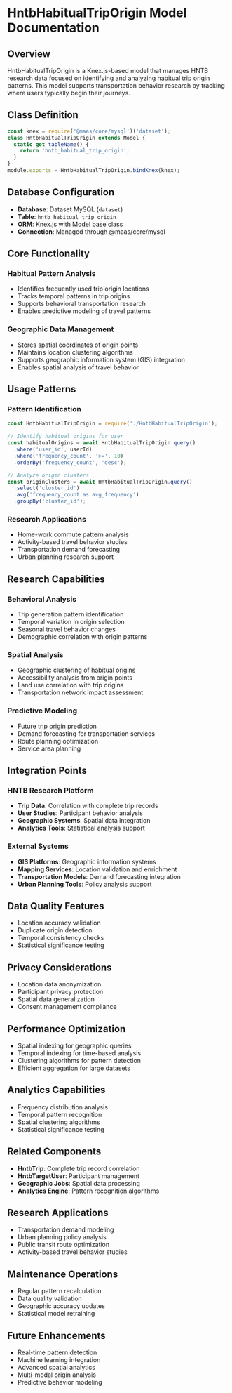 # HntbHabitualTripOrigin Model Documentation

## Overview
HntbHabitualTripOrigin is a Knex.js-based model that manages HNTB research data focused on identifying and analyzing habitual trip origin patterns. This model supports transportation behavior research by tracking where users typically begin their journeys.

## Class Definition
```javascript
const knex = require('@maas/core/mysql')('dataset');
class HntbHabitualTripOrigin extends Model {
  static get tableName() {
    return 'hntb_habitual_trip_origin';
  }
}
module.exports = HntbHabitualTripOrigin.bindKnex(knex);
```

## Database Configuration
- **Database**: Dataset MySQL (`dataset`)
- **Table**: `hntb_habitual_trip_origin`
- **ORM**: Knex.js with Model base class
- **Connection**: Managed through @maas/core/mysql

## Core Functionality

### Habitual Pattern Analysis
- Identifies frequently used trip origin locations
- Tracks temporal patterns in trip origins
- Supports behavioral transportation research
- Enables predictive modeling of travel patterns

### Geographic Data Management
- Stores spatial coordinates of origin points
- Maintains location clustering algorithms
- Supports geographic information system (GIS) integration
- Enables spatial analysis of travel behavior

## Usage Patterns

### Pattern Identification
```javascript
const HntbHabitualTripOrigin = require('./HntbHabitualTripOrigin');

// Identify habitual origins for user
const habitualOrigins = await HntbHabitualTripOrigin.query()
  .where('user_id', userId)
  .where('frequency_count', '>=', 10)
  .orderBy('frequency_count', 'desc');

// Analyze origin clusters
const originClusters = await HntbHabitualTripOrigin.query()
  .select('cluster_id')
  .avg('frequency_count as avg_frequency')
  .groupBy('cluster_id');
```

### Research Applications
- Home-work commute pattern analysis
- Activity-based travel behavior studies
- Transportation demand forecasting
- Urban planning research support

## Research Capabilities

### Behavioral Analysis
- Trip generation pattern identification
- Temporal variation in origin selection
- Seasonal travel behavior changes
- Demographic correlation with origin patterns

### Spatial Analysis
- Geographic clustering of habitual origins
- Accessibility analysis from origin points
- Land use correlation with trip origins
- Transportation network impact assessment

### Predictive Modeling
- Future trip origin prediction
- Demand forecasting for transportation services
- Route planning optimization
- Service area planning

## Integration Points

### HNTB Research Platform
- **Trip Data**: Correlation with complete trip records
- **User Studies**: Participant behavior analysis
- **Geographic Systems**: Spatial data integration
- **Analytics Tools**: Statistical analysis support

### External Systems
- **GIS Platforms**: Geographic information systems
- **Mapping Services**: Location validation and enrichment
- **Transportation Models**: Demand forecasting integration
- **Urban Planning Tools**: Policy analysis support

## Data Quality Features
- Location accuracy validation
- Duplicate origin detection
- Temporal consistency checks
- Statistical significance testing

## Privacy Considerations
- Location data anonymization
- Participant privacy protection
- Spatial data generalization
- Consent management compliance

## Performance Optimization
- Spatial indexing for geographic queries
- Temporal indexing for time-based analysis
- Clustering algorithms for pattern detection
- Efficient aggregation for large datasets

## Analytics Capabilities
- Frequency distribution analysis
- Temporal pattern recognition
- Spatial clustering algorithms
- Statistical significance testing

## Related Components
- **HntbTrip**: Complete trip record correlation
- **HntbTargetUser**: Participant management
- **Geographic Jobs**: Spatial data processing
- **Analytics Engine**: Pattern recognition algorithms

## Research Applications
- Transportation demand modeling
- Urban planning policy analysis
- Public transit route optimization
- Activity-based travel behavior studies

## Maintenance Operations
- Regular pattern recalculation
- Data quality validation
- Geographic accuracy updates
- Statistical model retraining

## Future Enhancements
- Real-time pattern detection
- Machine learning integration
- Advanced spatial analytics
- Multi-modal origin analysis
- Predictive behavior modeling